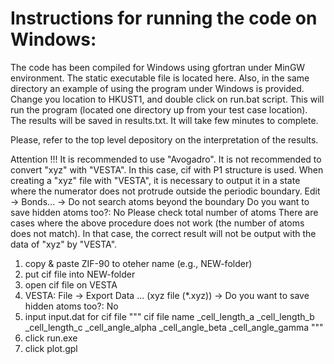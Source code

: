 # Instructions for running the code on Windows:

The code has been  compiled for Windows using gfortran under MinGW environment. The static executable file is located here. Also, in the same
directory an example of using the program under Windows is provided. Change you location to HKUST1, and double click on run.bat script. This will run the program (located
one directory up from your test case location). The results will be saved  in results.txt. It will take few minutes to complete.

Please, refer to the top level depository on the interpretation of the results.

Attention !!!
  It is recommended to use "Avogadro". 
  It is not recommended to convert "xyz" with "VESTA". In this case, cif with P1 structure is used. 
  When creating a "xyz" file with "VESTA", it is necessary to output it in a state where the numerator does not protrude outside the periodic boundary. 
    Edit -> Bonds... -> Do not search atoms beyond the boundary
    Do you want to save hidden atoms too?: No
    Please check total number of atoms
  There are cases where the above procedure does not work (the number of atoms does not match). In that case, the correct result will not be output with the data of "xyz" by "VESTA". 

1. copy & paste ZIF-90 to oteher name (e.g., NEW-folder)
2. put cif file into NEW-folder
3. open cif file on VESTA
4. VESTA: File -> Export Data ... (xyz file (*.xyz)) -> Do you want to save hidden atoms too?: No
5. input input.dat for cif file
"""
cif file name
_cell_length_a  _cell_length_b  _cell_length_c
_cell_angle_alpha  _cell_angle_beta  _cell_angle_gamma
"""
6. click run.exe
7. click plot.gpl
